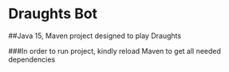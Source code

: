 # Draughts Bot

##Java 15, Maven project designed to play Draughts

###In order to run project, kindly reload Maven to get all needed dependencies